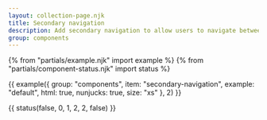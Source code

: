 ```yaml
---
layout: collection-page.njk
title: Secondary navigation
description: Add secondary navigation to allow users to navigate between different areas of your service.
group: components
---
```


{% from "partials/example.njk" import example %}
{% from "partials/component-status.njk" import status %}

{{ example({ group: "components", item: "secondary-navigation", example: "default", html: true, nunjucks: true, size: "xs" }, 2) }}

{{ status(false, 0, 1, 2, 2, false) }}
